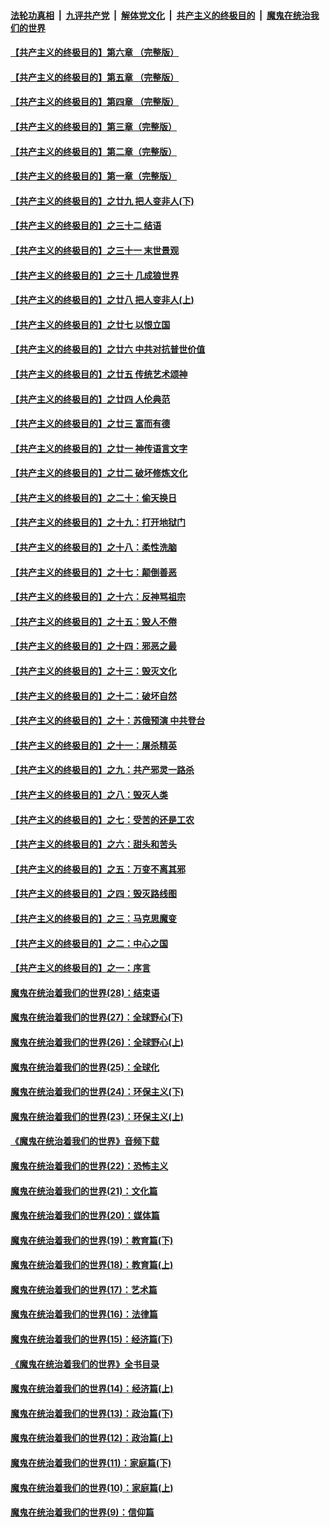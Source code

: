 ####  [法轮功真相](../../../../basic/blob/master/README.md?t=10141601) &nbsp;|&nbsp; [九评共产党](../../../../9ping.md/blob/master/README.md?t=10141601) &nbsp;|&nbsp; [解体党文化](../../../../jtdwh.md/blob/master/README.md?t=10141601)  &nbsp;|&nbsp; [共产主义的终极目的](../../../../gczydzjmd.md/blob/master/README.md?t=10141601) &nbsp;|&nbsp; [魔鬼在统治我们的世界](../../../../mgztzwmdsj.md/blob/master/README.md?t=10141601) 

#### [【共产主义的终极目的】第六章 （完整版）](../pages/nsc422/n11428913.md?t=10141601) 

#### [【共产主义的终极目的】第五章 （完整版）](../pages/nsc422/n11428912.md?t=10141601) 

#### [【共产主义的终极目的】第四章 （完整版）](../pages/nsc422/n11428907.md?t=10141601) 

#### [【共产主义的终极目的】第三章（完整版）](../pages/nsc422/n11428848.md?t=10141601) 

#### [【共产主义的终极目的】第二章（完整版）](../pages/nsc422/n11428831.md?t=10141601) 

#### [【共产主义的终极目的】第一章（完整版）](../pages/nsc422/n11417651.md?t=10141601) 

#### [【共产主义的终极目的】之廿九 把人变非人(下)](../pages/nsc422/n11344140.md?t=10141601) 

#### [【共产主义的终极目的】之三十二 结语](../pages/nsc422/n11360535.md?t=10141601) 

#### [【共产主义的终极目的】之三十一 末世景观](../pages/nsc422/n11351129.md?t=10141601) 

#### [【共产主义的终极目的】之三十 几成狼世界](../pages/nsc422/n11348280.md?t=10141601) 

#### [【共产主义的终极目的】之廿八 把人变非人(上)](../pages/nsc422/n11340492.md?t=10141601) 

#### [【共产主义的终极目的】之廿七 以恨立国](../pages/nsc422/n11336944.md?t=10141601) 

#### [【共产主义的终极目的】之廿六 中共对抗普世价值](../pages/nsc422/n11324785.md?t=10141601) 

#### [【共产主义的终极目的】之廿五 传统艺术颂神](../pages/nsc422/n11296396.md?t=10141601) 

#### [【共产主义的终极目的】之廿四 人伦典范](../pages/nsc422/n11296397.md?t=10141601) 

#### [【共产主义的终极目的】之廿三 富而有德](../pages/nsc422/n11283598.md?t=10141601) 

#### [【共产主义的终极目的】之廿一 神传语言文字](../pages/nsc422/n11263265.md?t=10141601) 

#### [【共产主义的终极目的】之廿二 破坏修炼文化](../pages/nsc422/n11245728.md?t=10141601) 

#### [【共产主义的终极目的】之二十：偷天换日](../pages/nsc422/n11238846.md?t=10141601) 

#### [【共产主义的终极目的】之十九：打开地狱门](../pages/nsc422/n11206376.md?t=10141601) 

#### [【共产主义的终极目的】之十八：柔性洗脑](../pages/nsc422/n11199994.md?t=10141601) 

#### [【共产主义的终极目的】之十七：颠倒善恶](../pages/nsc422/n11179782.md?t=10141601) 

#### [【共产主义的终极目的】之十六：反神骂祖宗](../pages/nsc422/n11166798.md?t=10141601) 

#### [【共产主义的终极目的】之十五：毁人不倦](../pages/nsc422/n11166792.md?t=10141601) 

#### [【共产主义的终极目的】之十四：邪恶之最](../pages/nsc422/n11150249.md?t=10141601) 

#### [【共产主义的终极目的】之十三：毁灭文化](../pages/nsc422/n11135227.md?t=10141601) 

#### [【共产主义的终极目的】之十二：破坏自然](../pages/nsc422/n11135214.md?t=10141601) 

#### [【共产主义的终极目的】之十：苏俄预演 中共登台](../pages/nsc422/n11118424.md?t=10141601) 

#### [【共产主义的终极目的】之十一：屠杀精英](../pages/nsc422/n11118442.md?t=10141601) 

#### [【共产主义的终极目的】之九：共产邪灵一路杀](../pages/nsc422/n11114139.md?t=10141601) 

#### [【共产主义的终极目的】之八：毁灭人类](../pages/nsc422/n11108503.md?t=10141601) 

#### [【共产主义的终极目的】之七：受苦的还是工农](../pages/nsc422/n11101809.md?t=10141601) 

#### [【共产主义的终极目的】之六：甜头和苦头](../pages/nsc422/n11096971.md?t=10141601) 

#### [【共产主义的终极目的】之五：万变不离其邪](../pages/nsc422/n11091285.md?t=10141601) 

#### [【共产主义的终极目的】之四：毁灭路线图](../pages/nsc422/n11086284.md?t=10141601) 

#### [【共产主义的终极目的】之三：马克思魔变](../pages/nsc422/n11061941.md?t=10141601) 

#### [【共产主义的终极目的】之二：中心之国](../pages/nsc422/n11047728.md?t=10141601) 

#### [【共产主义的终极目的】之一：序言](../pages/nsc422/n11086077.md?t=10141601) 

#### [魔鬼在统治着我们的世界(28)：结束语](../pages/nsc422/n10936246.md?t=10141601) 

#### [魔鬼在统治着我们的世界(27)：全球野心(下)](../pages/nsc422/n10928319.md?t=10141601) 

#### [魔鬼在统治着我们的世界(26)：全球野心(上)](../pages/nsc422/n10900318.md?t=10141601) 

#### [魔鬼在统治着我们的世界(25)：全球化](../pages/nsc422/n10788205.md?t=10141601) 

#### [魔鬼在统治着我们的世界(24)：环保主义(下)](../pages/nsc422/n10695307.md?t=10141601) 

#### [魔鬼在统治着我们的世界(23)：环保主义(上)](../pages/nsc422/n10688613.md?t=10141601) 

#### [《魔鬼在统治着我们的世界》音频下载](../pages/nsc422/n10635553.md?t=10141601) 

#### [魔鬼在统治着我们的世界(22)：恐怖主义](../pages/nsc422/n10614727.md?t=10141601) 

#### [魔鬼在统治着我们的世界(21)：文化篇](../pages/nsc422/n10597706.md?t=10141601) 

#### [魔鬼在统治着我们的世界(20)：媒体篇](../pages/nsc422/n10586579.md?t=10141601) 

#### [魔鬼在统治着我们的世界(19)：教育篇(下)](../pages/nsc422/n10564808.md?t=10141601) 

#### [魔鬼在统治着我们的世界(18)：教育篇(上)](../pages/nsc422/n10526970.md?t=10141601) 

#### [魔鬼在统治着我们的世界(17)：艺术篇](../pages/nsc422/n10499093.md?t=10141601) 

#### [魔鬼在统治着我们的世界(16)：法律篇](../pages/nsc422/n10485969.md?t=10141601) 

#### [魔鬼在统治着我们的世界(15)：经济篇(下)](../pages/nsc422/n10469975.md?t=10141601) 

#### [《魔鬼在统治着我们的世界》全书目录](../pages/nsc422/n10464261.md?t=10141601) 

#### [魔鬼在统治着我们的世界(14)：经济篇(上)](../pages/nsc422/n10457370.md?t=10141601) 

#### [魔鬼在统治着我们的世界(13)：政治篇(下)](../pages/nsc422/n10448270.md?t=10141601) 

#### [魔鬼在统治着我们的世界(12)：政治篇(上)](../pages/nsc422/n10444576.md?t=10141601) 

#### [魔鬼在统治着我们的世界(11)：家庭篇(下)](../pages/nsc422/n10440961.md?t=10141601) 

#### [魔鬼在统治着我们的世界(10)：家庭篇(上)](../pages/nsc422/n10435448.md?t=10141601) 

#### [魔鬼在统治着我们的世界(9)：信仰篇](../pages/nsc422/n10432159.md?t=10141601) 

